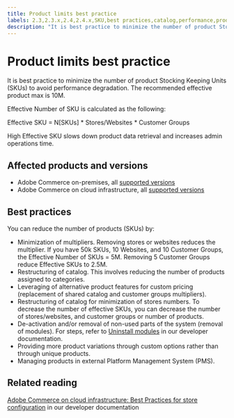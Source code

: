 ```yaml
---
title: Product limits best practice
labels: 2.3,2.3.x,2.4,2.4.x,SKU,best practices,catalog,performance,product,stores,Adobe Commerce,cloud infrastructure,on-premises,Magento
description: "It is best practice to minimize the number of product Stocking Keeping Units (SKUs) to avoid performance degradation. The recommended effective product max is 10M."
---
```


# Product limits best practice

It is best practice to minimize the number of product Stocking Keeping Units (SKUs) to avoid performance degradation. The recommended effective product max is 10M.

Effective Number of SKU is calculated as the following:

Effective SKU = N\[SKUs\] &#42; Stores/Websites &#42; Customer Groups

High Effective SKU slows down product data retrieval and increases admin operations time.

## Affected products and versions

* Adobe Commerce on-premises, all [supported versions](https://magento.com/sites/default/files/magento-software-lifecycle-policy.pdf)
* Adobe Commerce on cloud infrastructure, all [supported versions](https://magento.com/sites/default/files/magento-software-lifecycle-policy.pdf)

## Best practices

You can reduce the number of products (SKUs) by:

* Minimization of multipliers. Removing stores or websites reduces the multiplier. If you have 50k SKUs, 10 Websites, and 10 Customer Groups, the Effective Number of SKUs = 5M. Removing 5 Customer Groups reduce Effective SKUs to 2.5M.
* Restructuring of catalog. This involves reducing the number of products assigned to categories.
* Leveraging of alternative product features for custom pricing (replacement of shared catalog and customer groups multipliers).
* Restructuring of catalog for minimization of stores numbers. To decrease the number of effective SKUs, you can decrease the number of stores/websites, and customer groups or number of products.
* De-activation and/or removal of non-used parts of the system (removal of modules). For steps, refer to [Uninstall modules](https://devdocs.magento.com/guides/v2.4/install-gde/install/cli/install-cli-uninstall-mods.html) in our developer documentation.
* Providing more product variations through custom options rather than through unique products.
* Managing products in external Platform Management System (PMS).

## Related reading

[Adobe Commerce on cloud infrastructure: Best Practices for store configuration](https://devdocs.magento.com/cloud/configure/configure-best-practices.html?itm_source=devdocs&itm_medium=search_page&itm_campaign=federated_search&itm_term=price%20rules) in our developer documentation 
